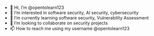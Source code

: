 - 👋 Hi, I’m @opentolearn123
- 👀 I’m interested in software security, AI security, cybersecurity
- 🌱 I’m currently learning software security, Vulnerability Assessment
- 💞️ I’m looking to collaborate on security projects
- 📫 How to reach me using my username @opentolearn123

<!---
opentolearn123/opentolearn123 is a ✨ special ✨ repository because its `README.md` (this file) appears on your GitHub profile.
You can click the Preview link to take a look at your changes.
--->
